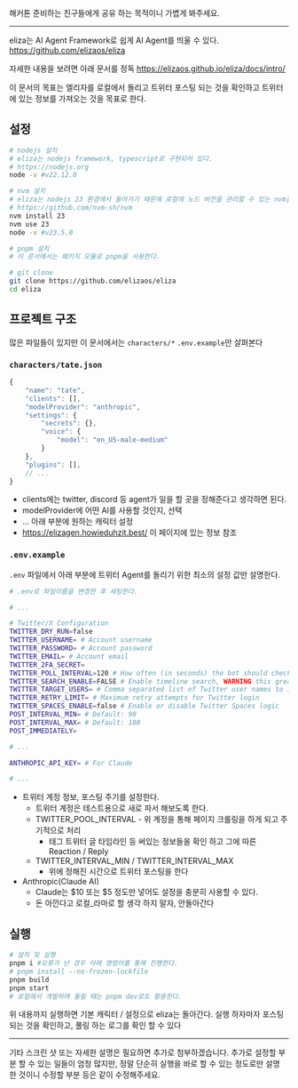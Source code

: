 해커톤 준비하는 친구들에게 공유 하는 목적이니 가볍게 봐주세요.


---

eliza는 AI Agent Framework로 쉽게 AI Agent를 띄울 수 있다.
https://github.com/elizaos/eliza

자세한 내용을 보려면 아래 문서를 정독
https://elizaos.github.io/eliza/docs/intro/

이 문서의 목표는 엘리자를 로컬에서 돌리고
트위터 포스팅 되는 것을 확인하고
트위터에 있는 정보를 가져오는 것을 목표로 한다.

## 설정
```sh
# nodejs 설치
# eliza는 nodejs framework, typescript로 구현되어 있다.
# https://nodejs.org
node -v #v22.12.0

# nvm 설치
# eliza는 nodejs 23 환경에서 돌아가기 때문에 로컬에 노드 버전을 관리할 수 있는 nvm을 설치
# https://github.com/nvm-sh/nvm
nvm install 23
nvm use 23
node -v #v23.5.0

# pnpm 설치
# 이 문서에서는 패키지 모듈로 pnpm을 사용한다.

# git clone
git clone https://github.com/elizaos/eliza
cd eliza
```

## 프로젝트 구조
많은 파일들이 있지만 이 문서에서는 `characters/*` `.env.example`만 살펴본다

### `characters/tate.json`
```js
{
    "name": "tate",
    "clients": [],
    "modelProvider": "anthropic",
    "settings": {
        "secrets": {},
        "voice": {
            "model": "en_US-male-medium"
        }
    },
    "plugins": [],
    // ...
}
```
- clients에는 twitter, discord 등 agent가 일을 할 곳을 정해준다고 생각하면 된다.
- modelProvider에 어떤 AI를 사용할 것인지, 선택
- ... 아래 부분에 원하는 캐릭터 설정
- https://elizagen.howieduhzit.best/ 이 페이지에 있는 정보 참조

### `.env.example`
`.env` 파일에서 아래 부분에 트위터 Agent를 돌리기 위한 최소의 설정 값만 설명한다.
```sh
# .env로 파일이름을 변경한 후 세팅한다.

# ...

# Twitter/X Configuration
TWITTER_DRY_RUN=false
TWITTER_USERNAME= # Account username
TWITTER_PASSWORD= # Account password
TWITTER_EMAIL= # Account email
TWITTER_2FA_SECRET=
TWITTER_POLL_INTERVAL=120 # How often (in seconds) the bot should check for interactions
TWITTER_SEARCH_ENABLE=FALSE # Enable timeline search, WARNING this greatly increases your chance of getting banned
TWITTER_TARGET_USERS= # Comma separated list of Twitter user names to interact with
TWITTER_RETRY_LIMIT= # Maximum retry attempts for Twitter login
TWITTER_SPACES_ENABLE=false # Enable or disable Twitter Spaces logic
POST_INTERVAL_MIN= # Default: 90
POST_INTERVAL_MAX= # Default: 180
POST_IMMEDIATELY=

# ...  

ANTHROPIC_API_KEY= # For Claude

# ...

```
- 트위터 계정 정보, 포스팅 주기를 설정한다.
	- 트위터 계정은 테스트용으로 새로 파서 해보도록 한다.
	- TWITTER_POOL_INTERVAL - 위 계정을 통해 페이지 크롤링을 하게 되고 주기적으로 처리
		- 태그 트위터 글 타임라인 등 써있는 정보들을 확인 하고 그에 따른 Reaction / Reply
	- TWITTER_INTERVAL_MIN / TWITTER_INTERVAL_MAX
		- 위에 정해진 시간으로 트위터 포스팅을 한다
- Anthropic(Claude AI)
	- Claude는 $10 또는 $5 정도만 넣어도 설정을 충분히 사용할 수 있다.
	- 돈 아낀다고 로컬_라마로 할 생각 하지 말자, 안돌아간다

## 실행

```sh
# 설치 및 실행
pnpm i #오류가 난 경우 아래 명령어를 통해 진행한다.
# pnpm install --no-frozen-lockfile
pnpm build
pnpm start
# 로컬에서 개발하며 돌릴 때는 pnpm dev로도 활용한다.
```
위 내용까지 실행하면 기본 캐릭터 / 설정으로 eliza는 돌아간다.
실행 하자마자 포스팅 되는 것을 확인하고, 풀링 하는 로그를 확인 할 수 있다

---



기타 스크린 샷 또는 자세한 설명은 필요하면 추가로 첨부하겠습니다.
추가로 설정할 부분 할 수 있는 일들이 엄청 많지만,
정말 단순히 실행을 바로 할 수 있는 정도로만 설명 한 것이니
수정할 부분 등은 같이 수정해주세요.
